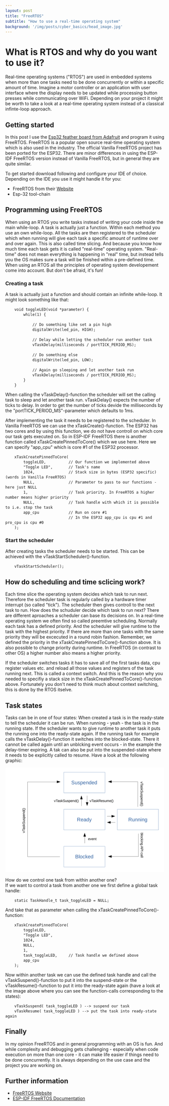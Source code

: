 ```yaml
---
layout: post
title: "FreeRTOS"
subtitle: "How to use a real-time operating system"
background: '/img/posts/cyber_basics/head_image.jpg'
---
```


# What is RTOS and why do you want to use it?

Real-time operating systems ("RTOS") are used in embedded systems when more than one tasks need to be done concurrently or within a specific amount of time. Imagine a motor controller or an application with user interface where the display needs to be updated while processing button presses while communicating over WiFi. Depending on your project it might be worth to take a look at a real-time operating system instead of a classical infinte-loop approach.  


## Getting started
In this post I use the [Esp32 feather board from Adafruit](https://www.adafruit.com/product/3405) and program it using FreeRTOS. FreeRTOS is a popular open source real-time operating system which is also used in the industry. The official Vanilla FreeRTOS project has been ported for the ESP32. There are minor differences in using the ESP-IDF FreeRTOS version instead of Vanilla FreeRTOS, but in general they are quite similar.  

To get started download following and configure your IDE of choice. Depending on the IDE you use it might handle it for you:  
 - FreeRTOS from their [Website](https://www.freertos.org/FreeRTOS-quick-start-guide.html)
 - Esp-32 tool-chain  

## Programming using FreeRTOS
When using an RTOS you write tasks instead of writing your code inside the main while-loop. A task is actually just a function. Within each method you use an own while-loop. All the tasks are then registered to the scheduler which when running will give each task a specific amount of runtime over and over again. This is also called time slicing. And because you know how much time each task gets it is called "real-time" operating system. "Real-time" does not mean everything is happening in "real" time, but instead tells you the OS makes sure a task will be finished within a pre-defined time.  
When using an RTOS all the principles of operating system developement come into account. But don't be afraid, it's fun!

### Creating a task
A task is actually just a function and should contain an infinite while-loop. It might look something like that:

        void toggleLED(void *parameter) {
            while(1) {

                // Do something like set a pin high
                digitalWrite(led_pin, HIGH);

                // Delay while letting the scheduler run another task
                vTaskDelay(milliseconds / portTICK_PERIOD_MS); 
                
                // Do something else
                digitalWrite(led_pin, LOW);

                // Again go sleeping and let another task run
                vTaskDelay(milliseconds / portTICK_PERIOD_MS);
            }
        }

When calling the vTaskDelay()-function the scheduler will set the calling task to sleep and let another task run. vTaskDelay() expects the number of ticks to delay. In order to get the number of ticks devide the milliseconds by the "portTICK_PERIOD_MS"-parameter which defaults to 1ms.  

After implementing the task it needs to be registered to the scheduler. In Vanilla FreeRTOS we can use the xTaskCreate()-function. The ESP32 has two cores and by using this function, we do not have controll on which core our task gets executed on. So in ESP-IDF FreeRTOS there is another function called xTaskCreatePinnedToCore() which we use here. Here we can specify "app_cpu" which is core #1 of the ESP32 processor.

        xTaskCreatePinnedToCore(
            toggleLED,          // Our function we implemented above
            "Toggle LED",       // Task's name
            1024,               // Stack size in bytes (ESP32 specific) (words in Vanilla FreeRTOS)
            NULL,               // Parameter to pass to our functions - here just NULL
            1,                  // Task priority. In FreeRTOS a higher number means higher priority
            NULL,               // Task handle with which it is possible to i.e. stop the task
            app_cpu             // Run on core #1
                                // In the ESP32 app_cpu is cpu #1 and pro_cpu is cpu #0
        );

### Start the scheduler
After creating tasks the scheduler needs to be started. This can be achieved with the vTaskStartScheduler()-function.

        vTaskStartScheduler();


## How do scheduling and time sclicing work?
Each time slice the operating system decides which task to run next. Therefore the scheduler task is regularly called by a hardware timer interrupt (so called "tick"). The scheduler then gives controll to the next task to run. How does the schuduler decide which task to run next? There are different aproaches a scheduler can base its decisions on. In a real-time operating system we often find so called preemtive scheduling. Normally each task has a defined priority. And the scheduler will give runtime to the task with the highest priority. If there are more than one tasks with the same priority they will be excecuted in a round robin fashion. Remember, we defined the priority in the xTaskCreatePinnedToCore()-function above. It is also possible to change priority during runtime. In FreeRTOS (in contrast to other OS) a higher number also means a higher priority. 

If the scheduler switches tasks it has to save all of the first tasks data, cpu register values etc. and reload all those values and registers of the task running next. This is called a context switch. And this is the reason why you needed to specifiy a stack size in the xTaskCreatePinnedToCore()-function above. Fortunately you don't need to think much about context switching, this is done by the RTOS itselve.

## Task states
Tasks can be in one of four states: When created a task is in the ready-state to tell the scheduler it can be run. When running - yeah - the task is in the running state. If the scheduler wants to give runtime to another task it puts the running one into the ready-state again. If the running task for example calls the vTaskDelay()-function it switches into the blocked-state. There it cannot be called again until an unblcking event occurs - in the example the delay-timer expiring. A tak can also be put into the suspended-state where it needs to be explicitly called to resume. Have a look at the following graphic:  

![image task states](/img/posts/rtos/task_states_2.png)  

How do we control one task from within another one?  
If we want to control a task from another one we first define a global task handle:

        static TaskHandle_t task_toggleLED = NULL;

And take that as parameter when calling the xTaskCreatePinnedToCore()-function: 


        xTaskCreatePinnedToCore(
            toggleLED,
            "Toggle LED",           
            1024,                   
            NULL,                   
            1,                      
            task_toggleLED,     // Task handle we defined above
            app_cpu                 
        );

Now within another task we can use the defined task handle and call the vTaskSuspend()-function to put it into the suspend-state or the vTaskResume()-function to put it into the ready-state again (have a look at the image above where you can see the function-calls corresponding to the states):

        vTaskSuspend( task_toggleLED ) --> suspend our task
        vTaskResume( task_toggleLED ) --> put the task into ready-state again


## Finally
In my opinion FreeRTOS and in general programming with an OS is fun. And while complexity and debugging gets challenging - especially when code execution on more than one core - it can make life easier if things need to be done concurrently. It is always depending on the use case and the project you are working on.  
  
## Further information
- [FreeRTOS Website](https://www.freertos.org/FreeRTOS-quick-start-guide.html)
- [ESP-IDF FreeRTOS Documentation](https://docs.espressif.com/projects/esp-idf/en/stable/esp32/get-started/index.html)
